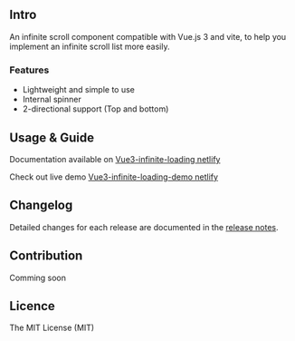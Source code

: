 ## Intro

An infinite scroll component compatible with Vue.js 3 and vite, to help you implement an infinite scroll list more easily.

### Features

- Lightweight and simple to use
- Internal spinner
- 2-directional support (Top and bottom)

## Usage & Guide

Documentation available on [Vue3-infinite-loading netlify](https://vue3-infinite-loading.netlify.com/)

Check out live demo [Vue3-infinite-loading-demo netlify](https://vue3-infinite-loading-demo.netlify.com/)

## Changelog

Detailed changes for each release are documented in the [release notes](https://github.com/oumoussa98/vue3-infinite-loading/releases).

## Contribution

Comming soon

## Licence

The MIT License (MIT)
